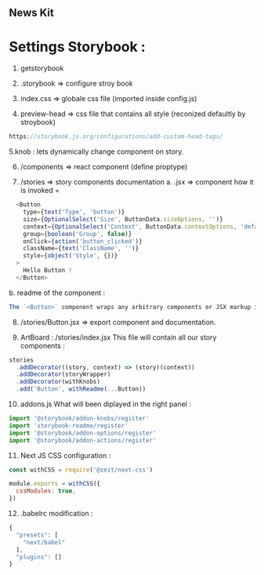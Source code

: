 ## News Kit
# Settings Storybook :
1. getstorybook

2. .storybook => configure stroy book

3. index.css => globale css file (imported inside config.js)

4. preview-head => css file that contains all style (reconized defaultly by stroybook)

```js
https://storybook.js.org/configurations/add-custom-head-tags/
```

5.knob : lets dynamically change component on story.

6. /components => react component (define proptype)

7. /stories => story components documentation
a. .jsx => component how it is invoked =
```js
  <Button
    type={text('Type', 'button')}
    size={OptionalSelect('Size', ButtonData.sizeOptions, '')}
    context={OptionalSelect('Context', ButtonData.contextOptions, 'default')}
    group={boolean('Group', false)}
    onClick={action('button_clicked')}
    className={text('ClassName', '')}
    style={object('Style', {})}
  >
    Hello Button !
  </Button>
```
b. readme of the component :
```js
The `<Button>` component wraps any arbitrary components or JSX markup into a clickable button. The component also accepts any other props you would like to pass in, for example, `title="my button"`.
```

8. /stories/Button.jsx => export component and documentation.

9. ArtBoard : /stories/index.jsx 
This file will contain all our story components :
```js
stories
  .addDecorator((story, context) => (story)(context))
  .addDecorator(storyWrapper)
  .addDecorator(withKnobs)
  .add('Button', withReadme(...Button))
````

10. addons.js
What will been diplayed in the right panel :
```js
import '@storybook/addon-knobs/register'
import 'storybook-readme/register'
import '@storybook/addon-options/register'
import '@storybook/addon-actions/register'
```

11. Next JS CSS configuration :
```js
const withCSS = require('@zeit/next-css')

module.exports = withCSS({
  cssModules: true,
})
```

12. .babelrc modification :
```js
{
  "presets": [
    "next/babel"
  ],
  "plugins": []
}
```
